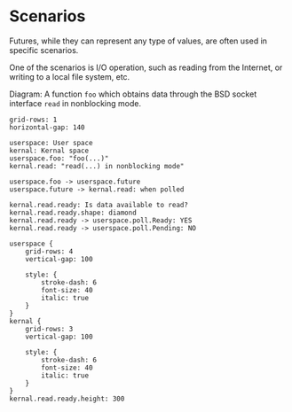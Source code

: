# Scenarios

Futures, while they can represent any type of values, are often used in specific
scenarios.

One of the scenarios is I/O operation, such as reading from the Internet, or
writing to a local file system, etc.

Diagram: A function `foo` which obtains data through the BSD socket interface `read`
in nonblocking mode.

```d2
grid-rows: 1
horizontal-gap: 140

userspace: User space
kernal: Kernal space
userspace.foo: "foo(...)"
kernal.read: "read(...) in nonblocking mode"

userspace.foo -> userspace.future
userspace.future -> kernal.read: when polled

kernal.read.ready: Is data available to read?
kernal.read.ready.shape: diamond
kernal.read.ready -> userspace.poll.Ready: YES
kernal.read.ready -> userspace.poll.Pending: NO

userspace {
    grid-rows: 4
    vertical-gap: 100

    style: {
        stroke-dash: 6
        font-size: 40
        italic: true
    }
}
kernal {
    grid-rows: 3
    vertical-gap: 100

    style: {
        stroke-dash: 6
        font-size: 40
        italic: true
    }
}
kernal.read.ready.height: 300
```
